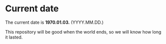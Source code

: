 # Current date

The current date is **1970.01.03.** (YYYY.MM.DD.)

This repository will be good when the world ends, so we will know how long it lasted.